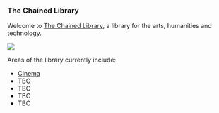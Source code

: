 ### The Chained Library

Welcome to [The Chained Library](thechainedlibrary.github.io), a library for the arts, humanities and technology.

![](https://github.com/thechainedlibrary/thechainedlibrary.github.io/blob/master/Libraries_in_the_Medieval_and_Renaissance_Periods.jpg?raw=true)

Areas of the library currently include:

* [Cinema](https://github.com/thechainedlibrary/thechainedlibrary.github.io/blob/master/cinema.md)
* TBC
* TBC
* TBC
* TBC
